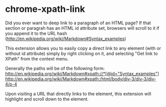 chrome-xpath-link
=================

Did you ever want to deep link to a paragraph of an HTML page? If that section or paragrah has an HTML id attribute set,  browsers will scroll to it if you append it to the URL hash (http://en.wikipedia.org/wiki/Markdown#Syntax_examples)

This extension allows you to easily copy a direct link to any element (with or without id attribute) simply by right clicking on it, and selecting "Get link to XPath" from the context menu.

Generally the paths will be of the following form:
http://en.wikipedia.org/wiki/Markdown#xpath://*[@id="Syntax_examples"]
http://en.wikipedia.org/wiki/Markdown#xpath:/html/body/div-3/div-3/div-4/p-4

Upon visiting a URL that directly links to the element, this extension will highlight and scroll down to the element.